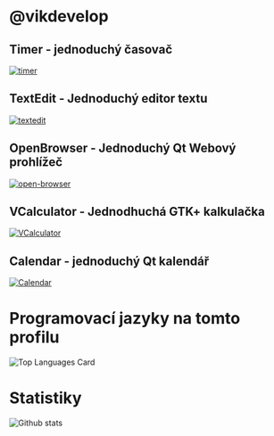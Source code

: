 # @vikdevelop
## Timer - jednoduchý časovač
[![timer](https://github-readme-stats.vercel.app/api/pin/?username=vikdevelop&repo=timer)](https://github.com/vikdevelop/timer)
## TextEdit - Jednoduchý editor textu
[![textedit](https://github-readme-stats.vercel.app/api/pin/?username=vikdevelop&repo=textedit)](https://github.com/vikdevelop/textedit)
## OpenBrowser - Jednoduchý Qt Webový prohlížeč
[![open-browser](https://github-readme-stats.vercel.app/api/pin/?username=vikdevelop&repo=open-browser)](https://github.com/vikdevelop/open-browser)
## VCalculator - Jednodhuchá GTK+ kalkulačka
[![VCalculator](https://github-readme-stats.vercel.app/api/pin/?username=vikdevelop&repo=VCalculator)](https://github.com/vikdevelop/VCalculator)
## Calendar - jednoduchý Qt kalendář
[![Calendar](https://github-readme-stats.vercel.app/api/pin/?username=vikdevelop&repo=Calendar)](https://github.com/vikdevelop/Calendar)
# Programovací jazyky na tomto profilu
![Top Languages Card](https://github-readme-stats.vercel.app/api/top-langs/?username=vikdevelop)
# Statistiky
![Github stats](https://github-readme-stats.vercel.app/api?username=vikdevelop&theme=highcontrast&show_icons=true&count_private=true)
